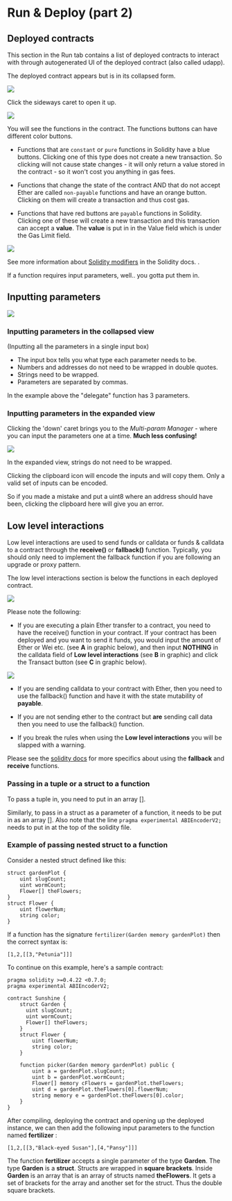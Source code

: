Run & Deploy (part 2)
=====================

## Deployed contracts

This section in the Run tab contains a list of deployed contracts to interact with through autogenerated UI of the deployed contract (also called udapp).

The deployed contract appears but is in its collapsed form.

![](images/a-debug2-udapp1a.png)

Click the sideways caret to open it up.

![](images/a-udapp1.png)

You will see the functions in the contract.  The functions buttons can have different color buttons.

-   Functions that are `constant` or `pure` functions in Solidity have a blue buttons. Clicking one of this type does not create a new transaction. So clicking will not cause state changes - it will only return a value stored in the contract - so it won't cost you anything in gas fees.

-   Functions that change the state of the contract AND that do not accept Ether are called `non-payable` functions and have an orange button. Clicking on them will create a transaction and thus cost gas.

-   Functions that have red buttons are `payable` functions in Solidity. Clicking one of these will create a new transaction and this transaction can accept a **value**.  The **value** is put in in the Value field which is under the Gas Limit field.

![](images/a-jvm-calling-instance.png)


See more information about [Solidity
modifiers](http://solidity.readthedocs.io/en/develop/miscellaneous.html?highlight=pure#modifiers) in the Solidity docs.
.

If a function requires input parameters, well.. you gotta put them in.

## Inputting parameters

![](images/a-udapp-inputs.png)

### Inputting parameters in the collapsed view

(Inputting all the parameters in a single input box)
+ The input box tells you what type each parameter needs to be.
+ Numbers and addresses do not need to be wrapped in double quotes.  
+ Strings need to be wrapped.
+ Parameters are separated by commas.

In the example above the "delegate" function has 3 parameters.

### Inputting parameters in the expanded view
Clicking the 'down' caret brings you to the *Multi-param Manager* - where you can input the parameters one at a time. **Much less confusing!**

![](images/a-udapp-multi-param-man.png)

In the expanded view, strings do not need to be wrapped.  

Clicking the clipboard icon will encode the inputs and will copy them.  Only a valid set of inputs can be encoded.  

So if you made a mistake and put a uint8 where an address should have been, clicking the clipboard here will give you an error.

## Low level interactions

Low level interactions are used to send funds or calldata or funds & calldata to a contract through the **receive()** or **fallback()** function.  Typically, you should only need to implement the fallback function if you are following an upgrade or proxy pattern.

The low level interactions section is below the functions in each deployed contract.

![](images/a-udapp1.png)


Please note the following:

- If you are executing a plain Ether transfer to a contract, you need to have the receive() function in your contract.  If your contract has been deployed and you want to send it funds, you would input the amount of Ether or Wei etc. (see **A** in graphic below), and then input **NOTHING** in the calldata field of **Low level interactions** (see **B** in graphic) and click the Transact button (see **C** in graphic below).

![](images/a-receive-fun.png)

- If you are sending calldata to your contract with Ether, then you need to use the fallback() function and have it with the state mutability of **payable**.  

- If you are not sending ether to the contract but **are** sending call data then you need to use the fallback() function.

- If you break the rules when using the **Low level interactions** you will be slapped with a warning.

Please see the [solidity docs](https://solidity.readthedocs.io/en/latest/contracts.html#receive-ether-function) for more specifics about using the **fallback** and **receive** functions. 

### Passing in a tuple or a struct to a function
To pass a tuple in, you need to put in an array [].

Similarly, to pass in a struct as a parameter of a function, it needs to be put in as an array [].  Also note that the line
`pragma experimental ABIEncoderV2;`
needs to put in at the top of the solidity file.

### Example of passing nested struct to a function
Consider a nested struct defined like this:
```
struct gardenPlot {
    uint slugCount;  
    uint wormCount;
    Flower[] theFlowers;
}
struct Flower {
    uint flowerNum;
    string color;
}
```
If a function has the signature `fertilizer(Garden memory gardenPlot)` then the correct syntax is:
```
[1,2,[[3,"Petunia"]]]
```

To continue on this example, here's a sample contract:

```
pragma solidity >=0.4.22 <0.7.0;
pragma experimental ABIEncoderV2;

contract Sunshine {
    struct Garden {
      uint slugCount;  
      uint wormCount;
      Flower[] theFlowers;
    }
    struct Flower {
        uint flowerNum;
        string color;
    }
      
    function picker(Garden memory gardenPlot) public {
        uint a = gardenPlot.slugCount;
        uint b = gardenPlot.wormCount;
        Flower[] memory cFlowers = gardenPlot.theFlowers;
        uint d = gardenPlot.theFlowers[0].flowerNum;
        string memory e = gardenPlot.theFlowers[0].color;
    }
}
```

After compiling, deploying the contract and opening up the deployed instance, we can then add the following input parameters to the function named **fertilizer** :

```
[1,2,[[3,"Black-eyed Susan"],[4,"Pansy"]]]
```

The function **fertilizer** accepts a single parameter of the type **Garden**. The type **Garden** is a **struct**. Structs are wrapped in **square brackets**.  Inside **Garden** is an array that is an array of structs named **theFlowers**. It gets a set of brackets for the array and another set for the struct. Thus the double square brackets.
